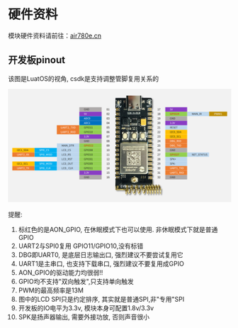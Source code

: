 # 硬件资料

模块硬件资料请前往：[air780e.cn](http://air780e.cn)

## 开发板pinout

该图是LuatOS的视角, csdk是支持调整管脚复用关系的

![pinout2air780e](pinout.png)

提醒:
1. 标红色的是AON_GPIO, 在休眠模式下也可以使用. 非休眠模式下就是普通GPIO
2. UART2与SPI0复用 GPIO11/GPIO10,没有标错
3. DBG即UART0, 是底层日志输出口, 强烈建议不要尝试复用它
4. UART1是主串口, 也支持下载串口, 强烈建议不要复用成GPIO
5. AON_GPIO的驱动能力均很弱!!
6. GPIO均不支持"双向触发",只支持单向触发
7. PWM的最高频率是13M
8. 图中的LCD SPI只是约定排序, 其实就是普通SPI,非"专用"SPI
9. 开发板的IO电平为3.3v, 模块本身可配置1.8v/3.3v
10. SPK是扬声器输出, 需要外接功放, 否则声音很小
